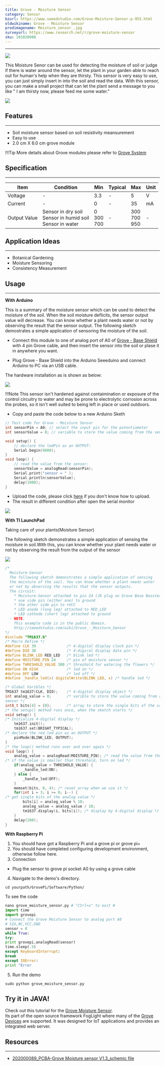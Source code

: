 ```yaml
---
title: Grove - Moisture Sensor
category: Sensor
bzurl: https://www.seeedstudio.com/Grove-Moisture-Sensor-p-955.html
oldwikiname: Grove - Moisture Sensor
prodimagename: Moisture_sensor_.jpg
surveyurl: https://www.research.net/r/grove-moisture-sensor
sku: 101020008
---
```

---
![](https://github.com/SeeedDocument/Grove_Moisture_Sensor/raw/master/images/Moisture_sensor_.jpg)

This Moisture Senor can be used for detecting the moisture of soil or judge if there is water around the sensor, let the plant in your garden able to reach out for human's help when they are thirsty. This sensor is very easy to use, you can just simply insert in into the soil and read the data. With this sensor, you can make a small project that can let the plant send a message to you like " I am thirsty now, please feed me some water."

[![](https://github.com/SeeedDocument/Grove_Moisture_Sensor/raw/master/images/300px-Get_One_Now_Banner.png)](https://www.seeedstudio.com/Grove-Moisture-Sensor-p-955.html)

## Features
---
- Soil moisture sensor based on soil resistivity meansurement
- Easy to use
- 2.0 cm X 6.0 cm grove module

!!!Tip
    More details about Grove modules please refer to [Grove System](http://wiki.seeed.cc/Grove_System/)

## Specification
---
|Item|Condition|Min|Typical|Max|Unit|
|---|---|---|---|---|---|
|Voltage|-|3.3|-|5|V|
|Current|-|0|-|35|mA|
|Output Value|Sensor in dry soil<br>Sensor in humid soil<br>Sensor in water|0<br>300<br>700<br>|-|300<br>700<br>950|-|

## Application Ideas
---
- Botanical Gardening
- Moisture Sensoring
- Consistency Measurement


## Usage
---
**With Arduino**

This is a summary of the moisture sensor which can be used to detect the moisture of the soil. When the soil moisture deflicits, the sensor output value will decrease. You can know whether a plant needs water or not by observing the result that the sensor output. The following sketch demostrates a simple application of sensoring the moisture of the soil.

- Connect this module to one of analog port of A0 of [Grove - Base Shield](https://www.seeedstudio.com/Grove-Base-Shield-p-754.html) with 4 pin Grove cable, and then insert the sensor into the soil or plase it in anywhere you want.

- Plug Grove - Base Shield into the Arduino Seeeduino and connect Arduino to PC via an USB cable.

The hardware installation as is shown as below:

![](https://github.com/SeeedDocument/Grove_Moisture_Sensor/raw/master/images/518px-Moisture1.jpg)

!!!Note
    This sensor isn't hardened against contaimination or exposure of the control circuitry to water and may be prone to electrolytic corrosion across the probes, so it isn't well suited to being left in place or used outdoors.

- Copy and paste the code below to a new Arduino Sketh

```c
// Test code for Grove - Moisture Sensor 
int sensorPin = A0; // select the input pin for the potentiometer
int sensorValue = 0; // variable to store the value coming from the sensor7

void setup() {
    // declare the ledPin as an OUTPUT:
    Serial.begin(9600);
}
void loop() {
    // read the value from the sensor:
    sensorValue = analogRead(sensorPin);
    Serial.print("sensor = " );
    Serial.println(sensorValue);
    delay(1000);
}
```

- Upload the code, please click [here](https://seeeddoc.github.io/Upload_Code/) if you don't know how to upload.
- The result in different condition after open the serial monitor

![](https://github.com/SeeedDocument/Grove_Moisture_Sensor/raw/master/images/in%20differen%20conditions.jpg)

**With TI LaunchPad**


Taking care of your plants(Moisture Sensor)

The following sketch demonstrates a simple application of sensing the moisture in soil.With this, you can know whether your plant needs water or not by observing the result from the output of the sensor

![](https://github.com/SeeedDocument/Grove_Moisture_Sensor/raw/master/images/Moisture.jpg)

```c
/*
  Moisture-Sensor
  The following sketch demonstrates a simple application of sensing
  the moisture of the soil. You can know whether a plant needs water
  or not by observing the results that the sensor outputs.
  The circuit:
    * Moisture-Sensor attached to pin 24 (J6 plug on Grove Base BoosterPack)
    * one side pin (either one) to ground
    * the other side pin to +VCC
    * LED anode (long leg) attached to RED_LED
    * LED cathode (short leg) attached to ground
  - NOTE:
    This example code is in the public domain.
    http://seeedstudio.com/wiki/Grove_-_Moisture_Sensor
*/
#include "TM1637.h"
/* Macro Define */
#define CLK 39              /* 4-digital display clock pin */
#define DIO 38              /* 4-digiral display data pin */
#define BLINK_LED RED_LED   /* blink led */
#define MOISTURE_PIN 24     /* pin of moisture sensor */
#define THRESHOLD_VALUE 300 /* threshold for watering the flowers */
#define ON HIGH             /* led on */
#define OFF LOW             /* led off */
#define _handle_led(x) digitalWrite(BLINK_LED, x) /* handle led */

/* Global Varibles */
TM1637 tm1637(CLK, DIO);    /* 4-digital display object */
int analog_value = 0;       /* varible to store the value coming from rotary angle
sensor */
int8_t bits[4] = {0};       /* array to store the single bits of the value */
/* the setup() method runs once, when the sketch starts */
void setup() {
/* Initialize 4-digital display */
    tm1637.init();
    tm1637.set(BRIGHT_TYPICAL);
/* declare the red_led pin as an OUTPUT */
    pinMode(BLINK_LED, OUTPUT);
}
/* the loop() method runs over and over again */
void loop() {
    analog_value = analogRead(MOISTURE_PIN); /* read the value from the sensor */
/* if the value is smaller than threshold, turn on led */
    if(analog_value < THRESHOLD_VALUE) {
        _handle_led(ON);
    } else {
        _handle_led(OFF);
    }
    memset(bits, 0, 4); /* reset array when we use it */
    for(int i = 3; i >= 0; i--) {
/* get single bits of the analog value */
        bits[i] = analog_value % 10;
        analog_value = analog_value / 10;
        tm1637.display(i, bits[i]); /* display by 4-digital display */
    }
    delay(200);
}
```


**With Raspberry Pi**
1. You should have got a Raspberry Pi and a grove pi or grove pi+
2. You should have completed configuring development environment, otherwise follow here.
3. Connection
- Plug the sensor to grove pi socket A0 by using a grove cable
4. Navigate to the demo's directory.

```
cd yourpath/GrovePi/Software/Python/
```

To see the code

```python
nano grove_moisture_sensor.py # "Ctrl+x" to exit #
import time
import grovepi
# Connect the Grove Moisture Sensor to analog port A0
# SIG,NC,VCC,GND
sensor = 0
while True:
try:
print grovepi.analogRead(sensor)
time.sleep(.5)
except KeyboardInterrupt:
break
except IOError:
print "Error
```

5. Run the demo

```
sudo python grove_moisture_sensor.py
```
## Try it in JAVA!

Check out this tutorial for the [Grove Moisture Sensor](https://github.com/oci-pronghorn/FogLight-Grove/blob/master/MoistureSensor/README.md).   
Its part of the open source framework FogLight where  many of the [Grove Devices](https://github.com/oci-pronghorn/FogLight-Grove) are supported. 
It was designed for IoT applications and provides an integrated web server.   


## Resources
---
- [202000089_PCBA-Grove Moisture sensor V1.3_schemic file](https://github.com/SeeedDocument/Grove_Moisture_Sensor/raw/master/resources/202000089_PCBA-Grove%20Moisture%20sensor%20V1.3_schemic%20file.zip)
